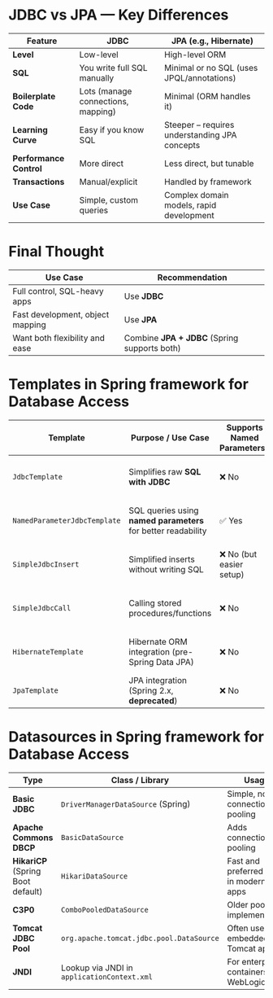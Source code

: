 # JDBC vs JPA — Key Differences
| Feature                 | **JDBC**                           | **JPA (e.g., Hibernate)**                     |
| ----------------------- | ---------------------------------- | --------------------------------------------- |
| **Level**               | Low-level                          | High-level ORM                                |
| **SQL**                 | You write full SQL manually        | Minimal or no SQL (uses JPQL/annotations)     |
| **Boilerplate Code**    | Lots (manage connections, mapping) | Minimal (ORM handles it)                      |
| **Learning Curve**      | Easy if you know SQL               | Steeper – requires understanding JPA concepts |
| **Performance Control** | More direct                        | Less direct, but tunable                      |
| **Transactions**        | Manual/explicit                    | Handled by framework                          |
| **Use Case**            | Simple, custom queries             | Complex domain models, rapid development      |

# Final Thought
| Use Case                         | Recommendation                                |
| -------------------------------- | --------------------------------------------- |
| Full control, SQL-heavy apps     | Use **JDBC**                                  |
| Fast development, object mapping | Use **JPA**                                   |
| Want both flexibility and ease   | Combine **JPA + JDBC** (Spring supports both) |

# Templates in Spring framework for Database Access
| **Template**                 | **Purpose / Use Case**                                        | **Supports Named Parameters?** | **Recommended?**            | **Typical Usage**                        |
| ---------------------------- | ------------------------------------------------------------- | ------------------------------ | --------------------------- | ---------------------------------------- |
| `JdbcTemplate`               | Simplifies raw **SQL with JDBC**                              | ❌ No                           | ✅ Yes (widely used)         | Simple SQL queries, inserts, updates     |
| `NamedParameterJdbcTemplate` | SQL queries using **named parameters** for better readability | ✅ Yes                          | ✅ Yes                       | Dynamic queries, maps, named SQL values  |
| `SimpleJdbcInsert`           | Simplified inserts without writing SQL                        | ❌ No (but easier setup)        | ✅ For basic insert ops      | Auto-infers table/columns from metadata  |
| `SimpleJdbcCall`             | Calling stored procedures/functions                           | ❌ No                           | ✅ For legacy SP use         | Used in enterprise DBs with stored procs |
| `HibernateTemplate`          | Hibernate ORM integration (pre-Spring Data JPA)               | ❌ No                           | ⚠️ Legacy (not recommended) | Older Hibernate-based codebases          |
| `JpaTemplate`                | JPA integration (Spring 2.x, **deprecated**)                  | ❌ No                           | ❌ Deprecated                | Replaced by Spring Data JPA              |


# Datasources in Spring framework for Database Access
| **Type**                           | **Class / Library**                         | **Usage**                               |
| ---------------------------------- | ------------------------------------------- | --------------------------------------- |
| **Basic JDBC**                     | `DriverManagerDataSource` (Spring)          | Simple, no connection pooling           |
| **Apache Commons DBCP**            | `BasicDataSource`                           | Adds connection pooling                 |
| **HikariCP** (Spring Boot default) | `HikariDataSource`                          | Fast and preferred pool in modern apps  |
| **C3P0**                           | `ComboPooledDataSource`                     | Older pool implementation               |
| **Tomcat JDBC Pool**               | `org.apache.tomcat.jdbc.pool.DataSource`    | Often used in embedded Tomcat apps      |
| **JNDI**                           | Lookup via JNDI in `applicationContext.xml` | For enterprise containers like WebLogic |

